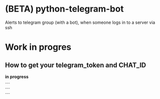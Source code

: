 # (BETA) python-telegram-bot
Alerts to telegram group (with a bot), when someone logs in to a server via ssh

# Work in progres

## How to get your telegram_token and CHAT_ID
**in progress**  
....  
....  
....  
